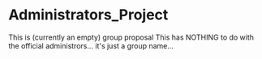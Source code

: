 # Administrators_Project
This is (currently an empty) group proposal
This has NOTHING to do with the official administrors... it's just a group name...
